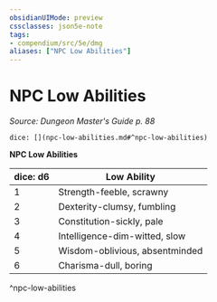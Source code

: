 ```yaml
---
obsidianUIMode: preview
cssclasses: json5e-note
tags:
- compendium/src/5e/dmg
aliases: ["NPC Low Abilities"]
---
```

# NPC Low Abilities
*Source: Dungeon Master's Guide p. 88* 

`dice: [](npc-low-abilities.md#^npc-low-abilities)`

**NPC Low Abilities**

| dice: d6 | Low Ability |
|----------|-------------|
| 1 | Strength-feeble, scrawny |
| 2 | Dexterity-clumsy, fumbling |
| 3 | Constitution-sickly, pale |
| 4 | Intelligence-dim-witted, slow |
| 5 | Wisdom-oblivious, absentminded |
| 6 | Charisma-dull, boring |
^npc-low-abilities
